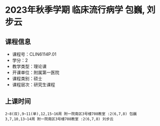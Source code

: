 # 2023年秋季学期 临床流行病学 包巍, 刘步云






## 课程信息

- 课程号：CLIN6114P.01
- 学分：2
- 教学类型：理论课
- 开课单位：附属第一医院
- 课程类别：硕士
- 课程层次：研究生课程

## 上课时间

```
2~8(双),9~11(单),12,15~16周 附一院南区3号楼708教室 :2(6,7,8) 包巍
3,7,10,13~14周 附一院南区3号楼708教室 :2(6,7,8) 刘步云
```

